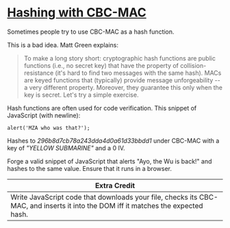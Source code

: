 # [Hashing with CBC-MAC](http://cryptopals.com/sets/7/challenges/50/)
Sometimes people try to use CBC-MAC as a hash function.

This is a bad idea. Matt Green explains:

> To make a long story short: cryptographic hash functions are public functions (i.e., no secret key) that have the property of collision-resistance (it's hard to find two messages with the same hash). MACs are keyed functions that (typically) provide message unforgeability -- a very different property. Moreover, they guarantee this only when the key is secret.
Let's try a simple exercise.

Hash functions are often used for code verification. This snippet of JavaScript (with newline):
```
alert('MZA who was that?');
```
Hashes to *296b8d7cb78a243dda4d0a61d33bbdd1* under CBC-MAC with a key of *"YELLOW SUBMARINE"* and a 0 IV.

Forge a valid snippet of JavaScript that alerts "Ayo, the Wu is back!" and hashes to the same value. Ensure that it runs in a browser.

Extra Credit |
------------ |
Write JavaScript code that downloads your file, checks its CBC-MAC, and inserts it into the DOM iff it matches the expected hash. |
